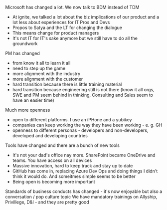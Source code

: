 Microsoft has changed a lot. We now talk to BDM instead of TDM
- At ignite, we talked a lot about the biz implications of our product and a lot less about experiences for IT Pros and Devs
- Propos to Satya and the LT for changing the dialogue
- This means change for product managers
- It's not IT for IT's sake anymore but we still have to do all the groundwork


PM has changed
- from know it all to learn it all
- need to step up the game
- more alignment with the industry
- more alignment with the customer
- hard transition because there is little training material
- hard transition because engineering still is not there (know it all orgs, SWE and PM seem behind in thinking, Consulting and Sales seem to have an easier time)


Much more openness
- open to different platforms. I use an iPHone and a yubikey
- companies can keep working the way they have been working - e. g. GH
- openness to different personas - developers and non-developers, developed and developing countries

Tools have changed and there are a bunch of new tools
- It's not your dad's office nay more. SharePoint became OneDrive and teams. You have access on all devices
- Massive innovation, hard to keep track and stay up to date
- GitHub has come in, replacing Azure Dev Ops and doing things I didn't think it would do. And someitmes simple seems to be better
- Being open is becoming more important

Standards of business conducts has changed - it's now enjoyable but also a conversation / pop culture topic
We have mandatory trainings on Allyship, Privillege, D&I - and they are pretty good
